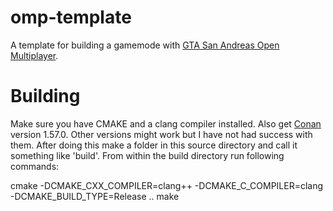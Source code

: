 # omp-template
A template for building a gamemode with [GTA San Andreas Open Multiplayer](https://github.com/openmultiplayer/open.mp).

# Building
Make sure you have CMAKE and a clang compiler installed. Also get [Conan](https://conan.io/) version 1.57.0. Other versions might work but I have not had success with them. After doing this make a folder in this source directory and call it something like 'build'. From within the build directory run following commands:

cmake -DCMAKE_CXX_COMPILER=clang++ -DCMAKE_C_COMPILER=clang -DCMAKE_BUILD_TYPE=Release ..
make